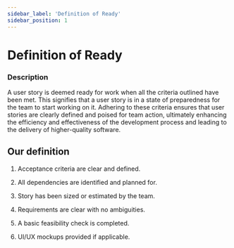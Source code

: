 ```yaml
---
sidebar_label: 'Definition of Ready'
sidebar_position: 1
---
```


# Definition of Ready

### Description

A user story is deemed ready for work when all the criteria outlined have been met. This signifies that a user story is in a state of preparedness for the team to start working on it. Adhering to these criteria ensures that user stories are clearly defined and poised for team action, ultimately enhancing the efficiency and effectiveness of the development process and leading to the delivery of higher-quality software.

## Our definition

1. Acceptance criteria are clear and defined.

2. All dependencies are identified and planned for.

3. Story has been sized or estimated by the team.

4. Requirements are clear with no ambiguities.

5. A basic feasibility check is completed.

6. UI/UX mockups provided if applicable.